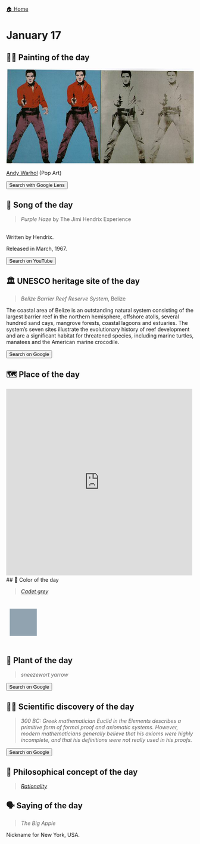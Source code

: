 
[🏠 Home](../../index.md)

# January 17

## 🧑‍🎨 Painting of the day

<img width="600" src="../img/Andy_Warhol_1.jpg">

[Andy Warhol](https://en.wikipedia.org/wiki/Andy_Warhol) (Pop Art)

<button class="btn btn-success"
onclick=" window.open('https://lens.google.com/uploadbyurl?url=https://iretes.github.io/one-a-day/data/img/Andy_Warhol_1.jpg','_blank')">
Search with Google Lens
</button>

## 🎼 Song of the day

> *Purple Haze*
by The Jimi Hendrix Experience

<br />Written by Hendrix.

Released in March, 1967.

<button class="btn btn-success"
onclick=" window.open('http://www.youtube.com/search?q=Purple Haze by The Jimi Hendrix Experience','_blank')">
Search on YouTube
</button>

## 🏛️ UNESCO heritage site of the day

> *Belize Barrier Reef Reserve System*, Belize

<p>The coastal area of Belize is an outstanding natural system consisting of the largest barrier reef in the northern hemisphere, offshore atolls, several hundred sand cays, mangrove forests, coastal lagoons and estuaries. The system’s seven sites illustrate the evolutionary history of reef development and are a significant habitat for threatened species, including marine turtles, manatees and the American marine crocodile.</p>

<button class="btn btn-success"
onclick=" window.open('http://www.google.com/search?q=Belize Barrier Reef Reserve System','_blank')">
Search on Google
</button>

## 🗺️ Place of the day

<iframe
src="https://www.mapcrunch.com"
name="mapcrunch"
width="500"
height="500"
allowTransparency="true"
scrolling="no"
frameborder="0"
>
</iframe>
## 🎨 Color of the day

> *[Cadet grey](https://en.wikipedia.org/wiki/Cadet_grey)*

<div style="color:#91A3B0; font-size: 100px;">&#9632;</div>

## 🌿 Plant of the day

> *sneezewort yarrow*

<button class="btn btn-success"
onclick=" window.open('http://www.google.com/search?q=sneezewort yarrow','_blank')">
Search on Google
</button>

## 🧑‍🔬 Scientific discovery of the day

> *300 BC: Greek mathematician Euclid in the Elements describes a primitive form of formal proof and axiomatic systems. However, modern mathematicians generally believe that his axioms were highly incomplete, and that his definitions were not really used in his proofs.*

<button class="btn btn-success"
onclick=" window.open('http://www.google.com/search?q=300 BC: Greek mathematician Euclid in the Elements describes a primitive form of formal proof and axiomatic systems. However, modern mathematicians generally believe that his axioms were highly incomplete, and that his definitions were not really used in his proofs.','_blank')"> 
Search on Google
</button>

## 💭 Philosophical concept of the day

> *[Rationality](https://en.wikipedia.org/wiki/Rationality)*

## 🗣️ Saying of the day

> *The Big Apple*

Nickname
for New York, USA.
